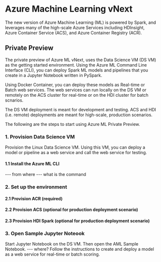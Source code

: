 # Azure Machine Learning vNext

The new version of Azure Machine Learning (ML) is powered by Spark, and leverages many of the high-scale Azure Services including HDInsight, Azure Container Service (ACS), and Azure Container Registry (ACR).

## Private Preview
The private preview of Azure ML vNext, uses the Data Science VM (DS VM) as the getting started environment. Using the Azure ML Command Line Interface (CLI), you can deploy Spark ML models and pipelines that you create in a Jupyter Notebook written in PySpark.

Using Docker Container, you can deploy these models as Real-time or Batch web services. The web services can run locally on the DS VM or remotely on the ACS cluster for real-time or on the HDI cluster for batch scnarios. 

The DS VM deployment is meant for development and testing. ACS and HDI (i.e. remote) deployments are meant for high-scale, production scenarios.

The following are the steps to start using Azure ML Private Preview.

### 1. Provision Data Science VM
Provision the Linux Data Science VM. Using this VM, you can deploy a model or pipeline as a web service and call the web service for testing.

#### 1.1 Install the Azure ML CLI
--- from where
--- what is the command

### 2. Set up the environment

#### 2.1 Provision ACR (required)

#### 2.2 Provision ACS (optional for production deployment scenario)

#### 2.3 Provision HDI Spark (optional for production deployment scenario)

### 3. Open Sample Jupyter Noteook
Start Jupyter Notebook on the DS VM. Then open the AML Sample Notebook.
--- where?
Follow the instructions to create and deploy a model as a web service for real-time or batch scoring.

